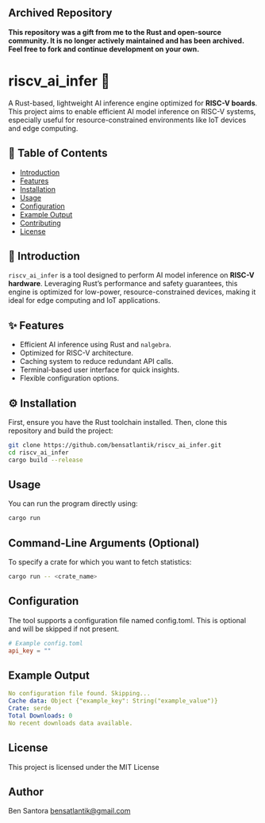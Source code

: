 ## Archived Repository

**This repository was a gift from me to the Rust and open-source community. It is no longer actively maintained and has been archived. Feel free to fork and continue development on your own.**

# riscv_ai_infer 🚀
A Rust-based, lightweight AI inference engine optimized for **RISC-V boards**. This project aims to enable efficient AI model inference on RISC-V systems, especially useful for resource-constrained environments like IoT devices and edge computing.

## 📜 Table of Contents
- [Introduction](#introduction)
- [Features](#features)
- [Installation](#installation)
- [Usage](#usage)
- [Configuration](#configuration)
- [Example Output](#example-output)
- [Contributing](#contributing)
- [License](#license)

## 📝 Introduction
`riscv_ai_infer` is a tool designed to perform AI model inference on **RISC-V hardware**. Leveraging Rust’s performance and safety guarantees, this engine is optimized for low-power, resource-constrained devices, making it ideal for edge computing and IoT applications.

## ✨ Features
- Efficient AI inference using Rust and `nalgebra`.
- Optimized for RISC-V architecture.
- Caching system to reduce redundant API calls.
- Terminal-based user interface for quick insights.
- Flexible configuration options.

## ⚙️ Installation
First, ensure you have the Rust toolchain installed. Then, clone this repository and build the project:

```bash
git clone https://github.com/bensatlantik/riscv_ai_infer.git
cd riscv_ai_infer
cargo build --release
```
## Usage
You can run the program directly using:
```bash
cargo run
```
## Command-Line Arguments (Optional)
To specify a crate for which you want to fetch statistics:
```bash
cargo run -- <crate_name>
```
## Configuration
The tool supports a configuration file named config.toml. This is optional and will be skipped if not present.
```toml
# Example config.toml
api_key = ""

```
## Example Output
```yaml
No configuration file found. Skipping...
Cache data: Object {"example_key": String("example_value")}
Crate: serde
Total Downloads: 0
No recent downloads data available.
```
## License
This project is licensed under the MIT License

## Author
Ben Santora <bensatlantik@gmail.com>
